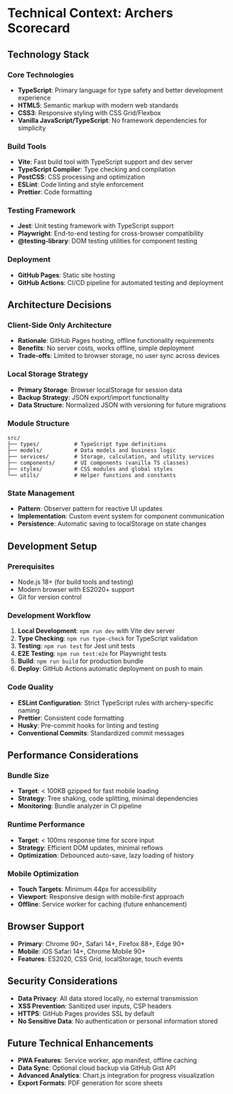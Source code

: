 # Technical Context: Archers Scorecard

## Technology Stack

### Core Technologies
- **TypeScript**: Primary language for type safety and better development experience
- **HTML5**: Semantic markup with modern web standards
- **CSS3**: Responsive styling with CSS Grid/Flexbox
- **Vanilla JavaScript/TypeScript**: No framework dependencies for simplicity

### Build Tools
- **Vite**: Fast build tool with TypeScript support and dev server
- **TypeScript Compiler**: Type checking and compilation
- **PostCSS**: CSS processing and optimization
- **ESLint**: Code linting and style enforcement
- **Prettier**: Code formatting

### Testing Framework
- **Jest**: Unit testing framework with TypeScript support
- **Playwright**: End-to-end testing for cross-browser compatibility
- **@testing-library**: DOM testing utilities for component testing

### Deployment
- **GitHub Pages**: Static site hosting
- **GitHub Actions**: CI/CD pipeline for automated testing and deployment

## Architecture Decisions

### Client-Side Only Architecture
- **Rationale**: GitHub Pages hosting, offline functionality requirements
- **Benefits**: No server costs, works offline, simple deployment
- **Trade-offs**: Limited to browser storage, no user sync across devices

### Local Storage Strategy
- **Primary Storage**: Browser localStorage for session data
- **Backup Strategy**: JSON export/import functionality
- **Data Structure**: Normalized JSON with versioning for future migrations

### Module Structure
```
src/
├── types/           # TypeScript type definitions
├── models/          # Data models and business logic
├── services/        # Storage, calculation, and utility services
├── components/      # UI components (vanilla TS classes)
├── styles/          # CSS modules and global styles
└── utils/           # Helper functions and constants
```

### State Management
- **Pattern**: Observer pattern for reactive UI updates
- **Implementation**: Custom event system for component communication
- **Persistence**: Automatic saving to localStorage on state changes

## Development Setup

### Prerequisites
- Node.js 18+ (for build tools and testing)
- Modern browser with ES2020+ support
- Git for version control

### Development Workflow
1. **Local Development**: `npm run dev` with Vite dev server
2. **Type Checking**: `npm run type-check` for TypeScript validation
3. **Testing**: `npm run test` for Jest unit tests
4. **E2E Testing**: `npm run test:e2e` for Playwright tests
5. **Build**: `npm run build` for production bundle
6. **Deploy**: GitHub Actions automatic deployment on push to main

### Code Quality
- **ESLint Configuration**: Strict TypeScript rules with archery-specific naming
- **Prettier**: Consistent code formatting
- **Husky**: Pre-commit hooks for linting and testing
- **Conventional Commits**: Standardized commit messages

## Performance Considerations

### Bundle Size
- **Target**: < 100KB gzipped for fast mobile loading
- **Strategy**: Tree shaking, code splitting, minimal dependencies
- **Monitoring**: Bundle analyzer in CI pipeline

### Runtime Performance
- **Target**: < 100ms response time for score input
- **Strategy**: Efficient DOM updates, minimal reflows
- **Optimization**: Debounced auto-save, lazy loading of history

### Mobile Optimization
- **Touch Targets**: Minimum 44px for accessibility
- **Viewport**: Responsive design with mobile-first approach
- **Offline**: Service worker for caching (future enhancement)

## Browser Support
- **Primary**: Chrome 90+, Safari 14+, Firefox 88+, Edge 90+
- **Mobile**: iOS Safari 14+, Chrome Mobile 90+
- **Features**: ES2020, CSS Grid, localStorage, touch events

## Security Considerations
- **Data Privacy**: All data stored locally, no external transmission
- **XSS Prevention**: Sanitized user inputs, CSP headers
- **HTTPS**: GitHub Pages provides SSL by default
- **No Sensitive Data**: No authentication or personal information stored

## Future Technical Enhancements
- **PWA Features**: Service worker, app manifest, offline caching
- **Data Sync**: Optional cloud backup via GitHub Gist API
- **Advanced Analytics**: Chart.js integration for progress visualization
- **Export Formats**: PDF generation for score sheets
